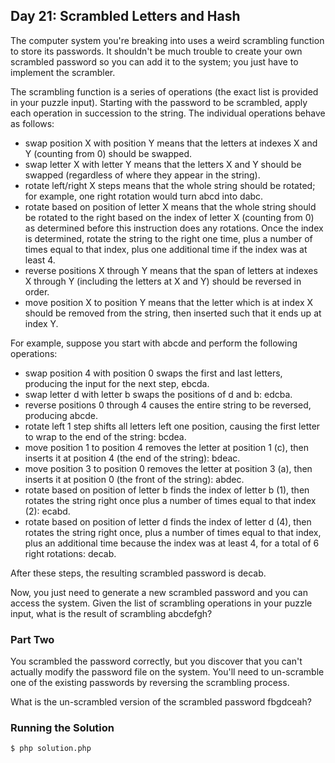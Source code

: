 ## Day 21: Scrambled Letters and Hash

The computer system you're breaking into uses a weird scrambling function to store its passwords. It shouldn't be much trouble to create your own scrambled password so you can add it to the system; you just have to implement the scrambler.

The scrambling function is a series of operations (the exact list is provided in your puzzle input). Starting with the password to be scrambled, apply each operation in succession to the string. The individual operations behave as follows:

- swap position X with position Y means that the letters at indexes X and Y (counting from 0) should be swapped.
- swap letter X with letter Y means that the letters X and Y should be swapped (regardless of where they appear in the string).
- rotate left/right X steps means that the whole string should be rotated; for example, one right rotation would turn abcd into dabc.
- rotate based on position of letter X means that the whole string should be rotated to the right based on the index of letter X (counting from 0) as determined before this instruction does any rotations. Once the index is determined, rotate the string to the right one time, plus a number of times equal to that index, plus one additional time if the index was at least 4.
- reverse positions X through Y means that the span of letters at indexes X through Y (including the letters at X and Y) should be reversed in order.
- move position X to position Y means that the letter which is at index X should be removed from the string, then inserted such that it ends up at index Y.

For example, suppose you start with abcde and perform the following operations:

- swap position 4 with position 0 swaps the first and last letters, producing the input for the next step, ebcda.
- swap letter d with letter b swaps the positions of d and b: edcba.
- reverse positions 0 through 4 causes the entire string to be reversed, producing abcde.
- rotate left 1 step shifts all letters left one position, causing the first letter to wrap to the end of the string: bcdea.
- move position 1 to position 4 removes the letter at position 1 (c), then inserts it at position 4 (the end of the string): bdeac.
- move position 3 to position 0 removes the letter at position 3 (a), then inserts it at position 0 (the front of the string): abdec.
- rotate based on position of letter b finds the index of letter b (1), then rotates the string right once plus a number of times equal to that index (2): ecabd.
- rotate based on position of letter d finds the index of letter d (4), then rotates the string right once, plus a number of times equal to that index, plus an additional time because the index was at least 4, for a total of 6 right rotations: decab.

After these steps, the resulting scrambled password is decab.

Now, you just need to generate a new scrambled password and you can access the system. Given the list of scrambling operations in your puzzle input, what is the result of scrambling abcdefgh?

### Part Two

You scrambled the password correctly, but you discover that you can't actually modify the password file on the system. You'll need to un-scramble one of the existing passwords by reversing the scrambling process.

What is the un-scrambled version of the scrambled password fbgdceah?

### Running the Solution

    $ php solution.php
